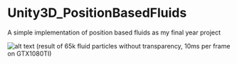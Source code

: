 # Unity3D_PositionBasedFluids
A simple implementation of position based fluids as my final year project

![alt text](https://raw.githubusercontent.com/Error451/Unity3D_PositionBasedFluids/images/notransparency.PNG)
(result of 65k fluid particles without transparency, 10ms per frame on GTX1080TI)
